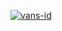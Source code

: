[![vans-id](https://circleci.com/gh/vans-id/MySimpleCleanArchitectureMADE.svg?style=svg)](https://circleci.com/gh/vans-id/MySimpleCleanArchitectureMADE)
